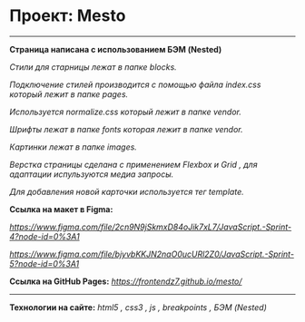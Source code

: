 # Проект: Mesto

---

**Страница написана с использованием БЭМ (Nested)**

_Стили для старницы лежат в папке blocks._

_Подключение стилей производится с помощью файла index.css который лежит в папке pages._

_Используется normalize.css который лежит в папке vendor._

_Шрифты лежат в папке fonts которая лежит в папке vendor._

_Картинки лежат в папке images._

_Верстка страницы сделана с применением Flexbox и Grid , для адаптации испульзуются медиа запросы._

_Для добавления новой карточки используется тег template._

**Ссылка на макет в Figma:**

*https://www.figma.com/file/2cn9N9jSkmxD84oJik7xL7/JavaScript.-Sprint-4?node-id=0%3A1*

*https://www.figma.com/file/bjyvbKKJN2naO0ucURl2Z0/JavaScript.-Sprint-5?node-id=0%3A1*

**Ссылка на GitHub Pages:**
*https://frontendz7.github.io/mesto/*

---

**Технологии на сайте:**
_html5 , css3 , js , breakpoints , БЭМ (Nested)_
